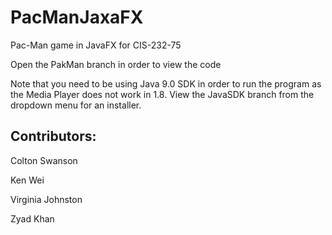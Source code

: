 # PacManJaxaFX
Pac-Man game in JavaFX for CIS-232-75

Open the PakMan branch in order to view the code

Note that you need to be using Java 9.0 SDK in order to run the program as the Media Player does not work in 1.8. View the JavaSDK branch from the dropdown menu for an installer. 

## Contributors: 

Colton Swanson

Ken Wei

Virginia Johnston

Zyad Khan
